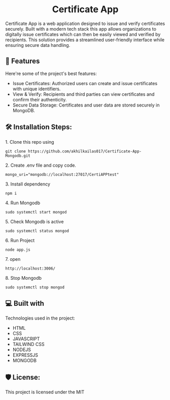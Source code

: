 <h1 align="center" id="title">Certificate App</h1>


<p id="description">Certificate App is a web application designed to issue and verify certificates securely. Built with a modern tech stack this app allows organizations to digitally issue certificates which can then be easily viewed and verified by recipients. This solution provides a streamlined user-friendly interface while ensuring secure data handling.</p>

  
  
<h2>🧐 Features</h2>

Here're some of the project's best features:

*   Issue Certificates: Authorized users can create and issue certificates with unique identifiers.
*   View & Verify: Recipients and third parties can view certificates and confirm their authenticity.
*   Secure Data Storage: Certificates and user data are stored securely in MongoDB.

<h2>🛠️ Installation Steps:</h2>

<p>1. Clone this repo using</p>

```
git clone https://github.com/akhilkailas017/Certificate-App-Mongodb.git
```

<p>2. Create .env file and copy code.</p>

```
mongo_uri="mongodb://localhost:27017/CertiAPPtest"
```

<p>3. Install dependency</p>

```
npm i
```

<p>4. Run Mongodb</p>

```
sudo systemctl start mongod
```

<p>5. Check Mongodb is active</p>

```
sudo systemctl status mongod
```

<p>6. Run Project</p>

```
node app.js
```

<p>7. open</p>

```
http://localhost:3006/
```

<p>8. Stop Mongodb</p>

```
sudo systemctl stop mongod
```

  
  
<h2>💻 Built with</h2>

Technologies used in the project:

*   HTML
*   CSS
*   JAVASCRIPT
*   TAILWIND CSS
*   NODEJS
*   EXPRESSJS
*   MONGODB

<h2>🛡️ License:</h2>

This project is licensed under the MIT
